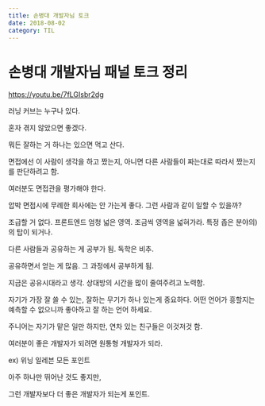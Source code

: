 ```yaml
---
title: 손병대 개발자님 토크
date: 2018-08-02
category: TIL
---
```


# 손병대 개발자님 패널 토크 정리

https://youtu.be/7fLGIsbr2dg

러닝 커브는 누구나 있다.

혼자 겪지 않았으면 좋겠다.

뭐든 잘하는 거 하나는 있으면 먹고 산다.

면접에선 이 사람이 생각을 하고 짰는지, 아니면 다른 사람들이 짜는대로 따라서 짰는지를 판단하려고 함.

여러분도 면접관을 평가해야 한다.

압박 면접시에 무례한 회사에는 안 가는게 좋다. 그런 사람과 같이 일할 수 있을까?

조급할 거 없다. 프론트엔드 엄청 넓은 영역. 조금씩 영역을 넓혀가라. 특정 좁은 분야의)의 탑이 되거나.

다른 사람들과 공유하는 게 공부가 됨. 독학은 비추.

공유하면서 얻는 게 많음. 그 과정에서 공부하게 됨.

지금은 공유시대라고 생각. 상대방의 시간을 많이 줄여주려고 노력함.

자기가 가장 잘 쓸 수 있는, 잘하는 무기가 하나 있는게 중요하다. 어떤 언어가 흥할지는 예측할 수 없으니까 좋아하고 잘 하는 언어 하세요.

주니어는 자기가 맡은 일만 하지만, 연차 있는 친구들은 이것저것 함.

여러분이 좋은 개발자가 되려면 원통형 개발자가 되라.

ex) 위닝 일레븐 모든 포인트

아주 하나만 뛰어난 것도 좋지만,

그런 개발자보다 더 좋은 개발자가 되는게 포인트.
